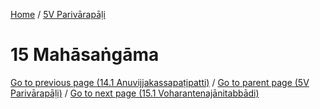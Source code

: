 
[Home](/) / [5V Parivārapāḷi](../5V.md)

# 15 Mahāsaṅgāma


[Go to previous page (14.1 Anuvijjakassapaṭipatti)](14/14.1.md) / [Go to parent page (5V Parivārapāḷi)](0.md) / [Go to next page (15.1 Voharantenajānitabbādi)](15/15.1.md)


